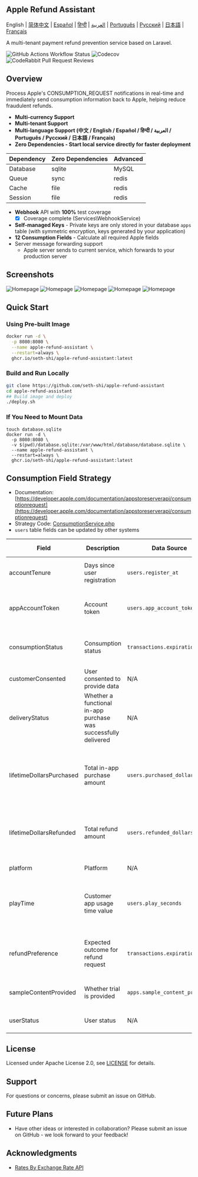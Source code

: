 
## Apple Refund Assistant

English | [简体中文](./README.zh.md) | [Español](./README.es.md) | [हिन्दी](./README.hi.md) | [العربية](./README.ar.md) | [Português](./README.pt.md) | [Русский](./README.ru.md) | [日本語](./README.ja.md) | [Français](./README.fr.md)

A multi-tenant payment refund prevention service based on Laravel.

![GitHub Actions Workflow Status](https://img.shields.io/github/actions/workflow/status/seth-shi/apple-refund-assistant/laravel.yml)
![Codecov](https://img.shields.io/codecov/c/github/seth-shi/apple-refund-assistant)
![CodeRabbit Pull Request Reviews](https://img.shields.io/coderabbit/prs/github/seth-shi/apple-refund-assistant?utm_source=oss&utm_medium=github&utm_campaign=seth-shi%2Fapple-refund-assistant&labelColor=171717&color=FF570A&link=https%3A%2F%2Fcoderabbit.ai&label=CodeRabbit+Reviews)

## Overview

Process Apple's CONSUMPTION_REQUEST notifications in real-time and immediately send consumption information back to Apple, helping reduce fraudulent refunds.


- **Multi-currency Support**
- **Multi-tenant Support**
- **Multi-language Support (中文 / English / Español / हिन्दी / العربية / Português / Русский / 日本語 / Français)**
- **Zero Dependencies - Start local service directly for faster deployment**

| Dependency | Zero Dependencies |  Advanced   |
|-----|--|-----|
|  Database   | sqlite | MySQL |
|  Queue   | sync | redis  |
|  Cache   | file | redis  |
|   Session | file |  redis   |
- **Webhook** API with **100%** test coverage
    - [x] Coverage complete (Services\WebhookService)
- **Self-managed Keys** - Private keys are only stored in your database `apps` table (with symmetric encryption, keys generated by your application)
- **12 Consumption Fields** - Calculate all required Apple fields
- Server message forwarding support
  - Apple server sends to current service, which forwards to your production server

 
## Screenshots
![Homepage](assets/0.png)
![Homepage](assets/1.png)
![Homepage](assets/2.png)
![Homepage](assets/3.png)
![Homepage](assets/4.png)


## Quick Start
### Using Pre-built Image
```bash
docker run -d \
  -p 8080:8080 \
  --name apple-refund-assistant \
  --restart=always \
  ghcr.io/seth-shi/apple-refund-assistant:latest
```


### Build and Run Locally
```bash
git clone https://github.com/seth-shi/apple-refund-assistant
cd apple-refund-assistant
## Build image and deploy
./deploy.sh
```

### If You Need to Mount Data
```
touch database.sqlite
docker run -d \
  -p 8080:8080 \
  -v $(pwd)/database.sqlite:/var/www/html/database/database.sqlite \
  --name apple-refund-assistant \
  --restart=always \
  ghcr.io/seth-shi/apple-refund-assistant:latest
```

## Consumption Field Strategy
* Documentation: [https://developer.apple.com/documentation/appstoreserverapi/consumptionrequest](https://developer.apple.com/documentation/appstoreserverapi/consumptionrequest)
* Strategy Code: [ConsumptionService.php](./app/Services/ConsumptionService.php) 
* `users` table fields can be updated by other systems

| Field                       | Description                | Data Source                          | Calculation Rule                                                                                           |
|--------------------------|-------------------|--------------------------------|------------------------------------------------------------------------------------------------|
| accountTenure            | Days since user registration            | `users.register_at`            | Current time minus registration time                                                                                     |
| appAccountToken          | Account token          | `users.app_account_token`      | [Must be passed when client creates order](https://developer.apple.com/documentation/StoreKit/Transaction/appAccountToken) |
| consumptionStatus        | Consumption status              | `transactions.expiration_date` | Compare with current time, return consumed if expired                                                                              |
| customerConsented        | User consented to provide data          | N/A                              | Hardcoded `true`                                                                                       |
| deliveryStatus           | Whether a functional in-app purchase was successfully delivered | N/A                              | Hardcoded `0` (normal delivery)                                                                                    |
| lifetimeDollarsPurchased | Total in-app purchase amount             | `users.purchased_dollars`      | Accumulated based on Apple transaction events, or you can accumulate manually                                                                        |
| lifetimeDollarsRefunded  | Total refund amount             | `users.refunded_dollars`       | Accumulated based on Apple refund events, or you can accumulate manually                                                                        |
| platform                 | Platform                | N/A                              | Hardcoded `1` (apple)                                                                                   |
| playTime                 | Customer app usage time value        | `users.play_seconds`           | Your system needs to support updating this field, otherwise it's `0`                                                                          |
| refundPreference         | Expected outcome for refund request         | `transactions.expiration_date` | Compare with current time, prefer to reject refund if expired                                                                             |
| sampleContentProvided    | Whether trial is provided            | `apps.sample_content_provided` | Configure when creating the app                                                                                      |
| userStatus               | User status              | N/A                              | Hardcoded `1` (normal user)                                                                                   |



## License

Licensed under Apache License 2.0, see [LICENSE](./LICENSE) for details.

## Support

For questions or concerns, please submit an issue on GitHub.

## Future Plans
- Have other ideas or interested in collaboration? Please submit an issue on GitHub - we look forward to your feedback!

## Acknowledgments
* [Rates By Exchange Rate API](https://www.exchangerate-api.com)
